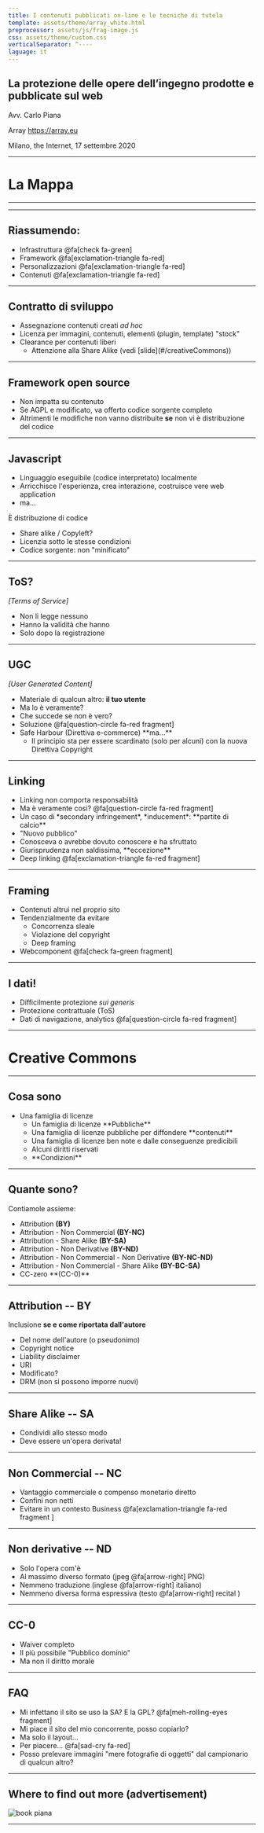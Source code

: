 ```yaml
---
title: I contenuti pubblicati on-line e le tecniche di tutela
template: assets/theme/array_white.html
preprocessor: assets/js/frag-image.js
css: assets/theme/custom.css
verticalSeparator: ^----
laguage: it
---
```



## La protezione delle opere dell’ingegno prodotte e pubblicate sul web

Avv. Carlo Piana

Array https://array.eu

Milano, the Internet, 17 settembre 2020

---

# La Mappa

----
<!-- .slide:  data-background-image="assets/img/sito_web_generale.png" data-background-size="contain" -->

---

## Riassumendo:

- Infrastruttura @fa[check fa-green]
- Framework @fa[exclamation-triangle fa-red]
- Personalizzazioni @fa[exclamation-triangle fa-red]
- Contenuti @fa[exclamation-triangle fa-red]

---

## Contratto di sviluppo

- Assegnazione contenuti creati *ad hoc*
- Licenza per immagini, contenuti, elementi (plugin, template) "stock"
- Clearance per contenuti liberi
  - <!--frag--> Attenzione alla Share Alike (vedi [slide](#/creativeCommons))

---

## Framework open source

- Non impatta su contenuto
- Se AGPL e modificato, va offerto codice sorgente completo
- Altrimenti le modifiche non vanno distribuite **se** non vi è distribuzione del codice


---

## Javascript

- Linguaggio eseguibile (codice interpretato) localmente
- Arricchisce l'esperienza, crea interazione, costruisce vere web application
- ma...

<!--frag index 1--> È distribuzione di codice

- <!--frag index 3--> Share alike / Copyleft?
- <!--frag index 3--> Licenzia sotto le stesse condizioni
- <!--frag index 3--> Codice sorgente: non "minificato"

---

## ToS?

*\[Terms of Service\]*

- Non li legge nessuno
- Hanno la validità che hanno
- <!--frag--> Solo dopo la registrazione

---

## UGC

*\[User Generated Content\]*

- Materiale di qualcun altro: **il tuo utente** <!--frag-->
- <!--frag--> Ma lo è veramente?
- <!--frag--> Che succede se non è vero?
- <!--frag--> Soluzione @fa[question-circle fa-red fragment]
- <!--frag--> Safe Harbour (Direttiva e-commerce) **ma...** <!--frag-->
  - <!--frag--> Il principio sta per essere scardinato (solo per alcuni) con la nuova Direttiva Copyright
---

## Linking

- Linking non comporta responsabilità
- Ma è veramente così? @fa[question-circle fa-red fragment]
- <!--frag--> Un caso di *secondary infringement*, *inducement*: **partite di calcio** <!--frag-->
- <!--frag--> "Nuovo pubblico"
- <!--frag--> Conosceva o avrebbe dovuto conoscere e ha sfruttato
- <!--frag--> Giurisprudenza non saldissima, **eccezione** <!--frag-->
- <!--frag--> Deep linking @fa[exclamation-triangle fa-red fragment]

---

## Framing

- Contenuti altrui nel proprio sito
- Tendenzialmente da evitare
  - Concorrenza sleale
  - Violazione del copyright
  - Deep framing
- Webcomponent @fa[check fa-green fragment]

---

## I dati!

- Difficilmente protezione *sui generis*
- <!--frag--> Protezione contrattuale (ToS)
- <!--frag--> Dati di navigazione, analytics @fa[question-circle fa-red fragment]


---
# Creative Commons

<!-- id creativeCommons-->

----

## Cosa sono

- Una famiglia di licenze
  - <!--frag--> Un famiglia di licenze **Pubbliche**
  - <!--frag--> Una famiglia di licenze pubbliche per diffondere **contenuti**
  - <!--frag--> Una famiglia di licenze ben note e dalle conseguenze predicibili
  - <!--frag--> Alcuni diritti riservati
  - <!--frag--> **Condizioni**

----

## Quante sono?

Contiamole assieme:

- Attribution **(BY)**  <!--frag index 1-->
- Attribution - Non Commercial **(BY-NC)** <!--frag index 2-->
- Attribution - Share Alike **(BY-SA)** <!--frag index 3-->
- Attribution - Non Derivative **(BY-ND)** <!--frag index 4-->
- Attribution - Non Commercial - Non Derivative **(BY-NC-ND)** <!--frag index 5-->
- Attribution - Non Commercial - Share Alike **(BY-BC-SA)** <!--frag index 6-->
- <!--frag index 7--> CC-zero **(CC-0)**

----

## Attribution -- BY

Inclusione **se e come riportata dall'autore**

- Del nome dell'autore (o pseudonimo)
- Copyright notice
- Liability disclaimer
- URI
- Modificato?
- DRM (non si possono imporre nuovi)

----

## Share Alike -- SA

- Condividi allo stesso modo
- Deve essere un'opera derivata!

----

## Non Commercial -- NC

- Vantaggio commerciale o compenso monetario diretto
- Confini non netti
- Evitare in un contesto Business @fa[exclamation-triangle fa-red fragment ]

----

## Non derivative -- ND

- Solo l'opera com'è
- Al massimo diverso formato (jpeg @fa[arrow-right] PNG)
- Nemmeno traduzione (inglese @fa[arrow-right] italiano)
- Nemmeno diversa forma espressiva (testo @fa[arrow-right] recital )

----

## CC-0

- Waiver completo
- Il più possibile "Pubblico dominio"
- Ma non il diritto morale

----

## FAQ

- Mi infettano il sito se uso la SA? E la GPL? @fa[meh-rolling-eyes fragment]
- <!--frag--> Mi piace il sito del mio concorrente, posso copiarlo?
- <!--frag--> Ma solo il layout...
- <!--frag--> Per piacere... @fa[sad-cry fa-red]
- <!--frag--> Posso prelevare immagini "mere fotografie di oggetti" dal campionario di qualcun altro?


---

## Where to find out more (advertisement)

![book piana](assets/img/book_piana.jpg) <!-- .element: class="center-img" -->

---

<!-- bkg thanks.jpg-->



<div class="bottom" style="position: relative; bottom: -20em;">


[![Creative Commons License](https://i.creativecommons.org/l/by-sa/4.0/88x31.png)<!-- .element: style="border-width:0" -->][CC-by-sa]

This work is licensed under a [Creative Commons - Attribution - ShareAlike][CC-by-sa]

Presentation made using [Reveal.js][81aa3153] and a [Markdown][81aa3154] workflow with [reveal-md](https://github.com/webpro/reveal-md)

</div>

  [CC-by-sa]: http://creativecommons.org/licenses/by-sa/4.0/
  [81aa3153]: https://revealjs.com/ "Reveal"
  [81aa3154]: https://daringfireball.net/projects/markdown/syntax
